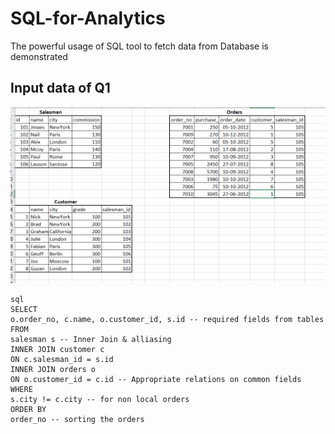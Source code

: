 # SQL-for-Analytics
The powerful usage of SQL tool to fetch data from Database is demonstrated
## Input data of Q1

![Q1_input](https://github.com/varma-prasad/SQL-for-Analytics/blob/91cf84430b9886d607b52cc3dad0337fc77dbebe/images/1_input.png)

```
sql
SELECT 
o.order_no, c.name, o.customer_id, s.id -- required fields from tables
FROM 
salesman s -- Inner Join & alliasing
INNER JOIN customer c
ON c.salesman_id = s.id
INNER JOIN orders o
ON o.customer_id = c.id -- Appropriate relations on common fields
WHERE 
s.city != c.city -- for non local orders
ORDER BY 
order_no -- sorting the orders
```
